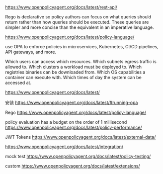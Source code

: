 https://www.openpolicyagent.org/docs/latest/rest-api/

Rego is declarative so policy authors can focus on what queries should return rather than how queries should be executed. These queries are simpler and more concise than the equivalent in an imperative language.

https://www.openpolicyagent.org/docs/latest/policy-language/


 use OPA to enforce policies in microservices, Kubernetes, CI/CD pipelines, API gateways, and more.


Which users can access which resources.
Which subnets egress traffic is allowed to.
Which clusters a workload must be deployed to.
Which registries binaries can be downloaded from.
Which OS capabilities a container can execute with.
Which times of day the system can be accessed at.

 https://www.openpolicyagent.org/docs/latest/


 安装
 https://www.openpolicyagent.org/docs/latest/#running-opa

 Rego
 https://www.openpolicyagent.org/docs/latest/policy-language/


 policy evaluation has a budget on the order of 1 millisecond
 https://www.openpolicyagent.org/docs/latest/policy-performance/


 JWT Tokens
 https://www.openpolicyagent.org/docs/latest/external-data/

 https://www.openpolicyagent.org/docs/latest/integration/


mock test
https://www.openpolicyagent.org/docs/latest/policy-testing/

custom
https://www.openpolicyagent.org/docs/latest/extensions/

